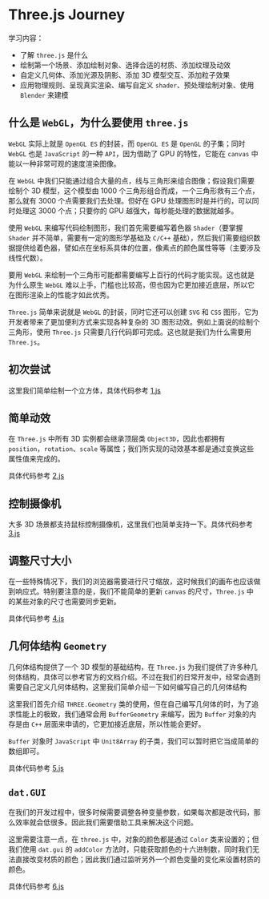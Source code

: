# Three.js Journey

学习内容：

* 了解 `three.js` 是什么
* 绘制第一个场景、添加绘制对象、选择合适的材质、添加纹理及动效
* 自定义几何体、添加光源及阴影、添加 3D 模型交互、添加粒子效果
* 应用物理规则、呈现真实渲染、编写自定义 `shader`、预处理绘制对象、使用 `Blender` 来建模

## 什么是 `WebGL`，为什么要使用 `three.js`

`WebGL` 实际上就是 `OpenGL ES` 的封装，而 `OpenGL ES` 是 `OpenGL` 的子集；同时 `WebGL` 也是 `JavaScript` 的一种 `API`，因为借助了 GPU 的特性，它能在 `canvas` 中能以一种非常可观的速度渲染图像。

在 `WebGL` 中我们只能通过组合大量的点，线与三角形来组合图像；假设我们需要绘制个 3D 模型，这个模型由 1000 个三角形组合而成，一个三角形救有三个点，那么就有 3000 个点需要我们去处理。但好在 GPU 处理图形时是并行的，可以同时处理这 3000 个点；只要你的 GPU 越强大，每秒能处理的数据就越多。

使用 `WebGL` 来编写代码绘制图形，我们首先需要编写着色器 `Shader`（要掌握 `Shader` 并不简单，需要有一定的图形学基础及 `C/C++` 基础），然后我们需要组织数据提供给着色器，譬如点在坐标系具体的位置，像素点的颜色属性等等（主要涉及线性代数）。

要用 `WebGL` 来绘制一个三角形可能都需要编写上百行的代码才能实现。这也就是为什么原生 `WebGL` 难以上手，门槛也比较高，但也因为它更加接近底层，所以它在图形渲染上的性能才如此优秀。

`Three.js` 简单来说就是 `WebGL` 的封装，同时它还可以创建 `SVG` 和 `CSS` 图形，它为开发者带来了更加便利方式来实现各种复杂的 3D 图形动效。例如上面说的绘制个三角形，使用 `Three.js` 只需要几行代码即可完成。这也就是我们为什么需要用 `Three.js`。

## 初次尝试

这里我们简单绘制一个立方体，具体代码参考 [1.js](./demo/src/1.js)

## 简单动效

在 `Three.js` 中所有 3D 实例都会继承顶层类 `Object3D`，因此也都拥有 `position`，`rotation`、`scale` 等属性；我们所实现的动效基本都是通过变换这些属性值来完成的。

具体代码参考 [2.js](./demo/src/2.js)

## 控制摄像机

大多 3D 场景都支持鼠标控制摄像机，这里我们也简单支持一下。具体代码参考 [3.js](./demo/src/3.js)

## 调整尺寸大小

在一些特殊情况下，我们的浏览器需要进行尺寸缩放，这时候我们的画布也应该做到响应式。特别要注意的是，我们不能简单的更新 `canvas` 的尺寸，`Three.js` 中的某些对象的尺寸也需要同步更新。

具体代码参考 [4.js](./demo/src/4.js)

## 几何体结构 `Geometry`

几何体结构提供了一个 3D 模型的基础结构，在 `Three.js` 为我们提供了许多种几何体结构，具体可以参考官方的文档介绍。不过在我们的日常开发中，经常会遇到需要自己定义几何体结构，这里我们简单介绍一下如何编写自己的几何体结构

这里我们首先介绍 `THREE.Geometry` 类的使用，但在自己编写几何体的时，为了追求性能上的极致，我们通常会用 `BufferGeometry` 来编写，因为 `Buffer` 对象的内存是由 `C++` 层面来申请的，它更加接近底层，所以性能会更好。

`Buffer` 对象时 `JavaScript` 中 `Unit8Array` 的子类，我们可以暂时把它当成简单的数组即可。

具体代码参考 [5.js](./demo/src/5.js)

## `dat.GUI`

在我们的开发过程中，很多时候需要调整各种变量参数，如果每次都是改代码，那么效率就会低很多。因此我们需要借助工具来解决这个问题。

这里需要注意一点，在 `three.js` 中，对象的颜色都是通过 `Color` 类来设置的；但我们使用 `dat.gui` 的 `addColor` 方法时，只能获取颜色的十六进制数，同时我们无法直接改变材质的颜色；因此我们通过监听另外一个颜色变量的变化来设置材质的颜色。

具体代码参考 [6.js](./demo/src/6.js)
